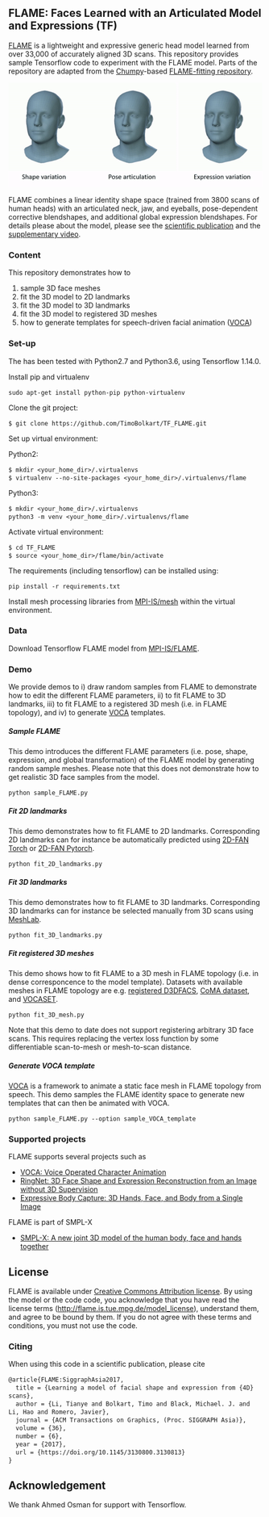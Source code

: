 ## FLAME: Faces Learned with an Articulated Model and Expressions (TF)

[FLAME](http://flame.is.tue.mpg.de/) is a lightweight and expressive generic head model learned from over 33,000 of accurately aligned 3D scans. This repository provides sample Tensorflow code to experiment with the FLAME model. Parts of the repository are adapted from the [Chumpy](https://github.com/mattloper/chumpy)-based [FLAME-fitting repository](https://github.com/Rubikplayer/flame-fitting). 

<p align="center"> 
<img src="gifs/model_variations.gif">
</p>

FLAME combines a linear identity shape space (trained from 3800 scans of human heads) with an articulated neck, jaw, and eyeballs, pose-dependent corrective blendshapes, and additional global expression blendshapes. For details please about the model, please see the [scientific publication](https://ps.is.tuebingen.mpg.de/uploads_file/attachment/attachment/400/paper.pdf) and the [supplementary video](https://youtu.be/36rPTkhiJTM).

### Content

This repository demonstrates how to 
1) sample 3D face meshes 
2) fit the 3D model to 2D landmarks
3) fit the 3D model to 3D landmarks 
4) fit the 3D model to registered 3D meshes
5) how to generate templates for speech-driven facial animation ([VOCA](https://github.com/TimoBolkart/voca))

### Set-up

The has been tested with Python2.7 and Python3.6, using Tensorflow 1.14.0.

Install pip and virtualenv
```
sudo apt-get install python-pip python-virtualenv
```

Clone the git project:
```
$ git clone https://github.com/TimoBolkart/TF_FLAME.git
```

Set up virtual environment:

Python2:
```
$ mkdir <your_home_dir>/.virtualenvs
$ virtualenv --no-site-packages <your_home_dir>/.virtualenvs/flame
```

Python3:
```
$ mkdir <your_home_dir>/.virtualenvs
python3 -m venv <your_home_dir>/.virtualenvs/flame
```

Activate virtual environment:
```
$ cd TF_FLAME
$ source <your_home_dir>/flame/bin/activate
```

The requirements (including tensorflow) can be installed using:
```
pip install -r requirements.txt
```

Install mesh processing libraries from [MPI-IS/mesh](https://github.com/MPI-IS/mesh) within the virtual environment.


### Data

Download Tensorflow FLAME model from [MPI-IS/FLAME](http://flame.is.tue.mpg.de/).<br/>


### Demo

We provide demos to i) draw random samples from FLAME to demonstrate how to edit the different FLAME parameters, ii) to fit FLAME to 3D landmarks, iii) to fit FLAME to a registered 3D mesh (i.e. in FLAME topology), and iv) to generate [VOCA](https://github.com/TimoBolkart/voca) templates.


##### Sample FLAME

This demo introduces the different FLAME parameters (i.e. pose, shape, expression, and global transformation) of the FLAME model by generating random sample meshes. Please note that this does not demonstrate how to get realistic 3D face samples from the model.
```
python sample_FLAME.py
```

##### Fit 2D landmarks

This demo demonstrates how to fit FLAME to 2D landmarks. Corresponding 2D landmarks can for instance be automatically predicted using [2D-FAN Torch](https://github.com/1adrianb/2D-and-3D-face-alignment) or [2D-FAN Pytorch](https://github.com/1adrianb/face-alignment).
```
python fit_2D_landmarks.py
```

##### Fit 3D landmarks

This demo demonstrates how to fit FLAME to 3D landmarks. Corresponding 3D landmarks can for instance be selected manually from 3D scans using [MeshLab](http://www.meshlab.net/). 
```
python fit_3D_landmarks.py
```

##### Fit registered 3D meshes

This demo shows how to fit FLAME to a 3D mesh in FLAME topology (i.e. in dense corresponcence to the model template). Datasets with available meshes in FLAME topology are e.g. [registered D3DFACS](http://flame.is.tue.mpg.de/), [CoMA dataset](http://coma.is.tue.mpg.de/), and [VOCASET](http://voca.is.tue.mpg.de/).
```
python fit_3D_mesh.py
```
Note that this demo to date does not support registering arbitrary 3D face scans. This requires replacing the vertex loss function by some differentiable scan-to-mesh or mesh-to-scan distance.


##### Generate VOCA template

[VOCA](https://github.com/TimoBolkart/voca) is a framework to animate a static face mesh in FLAME topology from speech. This demo samples the FLAME identity space to generate new templates that can then be animated with VOCA. 
```
python sample_FLAME.py --option sample_VOCA_template
```


### Supported projects

FLAME supports several projects such as
* [VOCA: Voice Operated Character Animation](https://github.com/TimoBolkart/voca)
* [RingNet: 3D Face Shape and Expression Reconstruction from an Image without 3D Supervision](https://github.com/soubhiksanyal/RingNet)
* [Expressive Body Capture: 3D Hands, Face, and Body from a Single Image](https://github.com/vchoutas/smplify-x)

FLAME is part of SMPL-X
* [SMPL-X: A new joint 3D model of the human body, face and hands together](https://github.com/vchoutas/smplx)


## License

FLAME is available under [Creative Commons Attribution license](https://creativecommons.org/licenses/by/4.0/). By using the model or the code code, you acknowledge that you have read the license terms (http://flame.is.tue.mpg.de/model_license), understand them, and agree to be bound by them. If you do not agree with these terms and conditions, you must not use the code.


### Citing

When using this code in a scientific publication, please cite 
```
@article{FLAME:SiggraphAsia2017,
  title = {Learning a model of facial shape and expression from {4D} scans},
  author = {Li, Tianye and Bolkart, Timo and Black, Michael. J. and Li, Hao and Romero, Javier},
  journal = {ACM Transactions on Graphics, (Proc. SIGGRAPH Asia)},
  volume = {36},
  number = {6},
  year = {2017},
  url = {https://doi.org/10.1145/3130800.3130813}
}
```

## Acknowledgement

We thank Ahmed Osman for support with Tensorflow.
